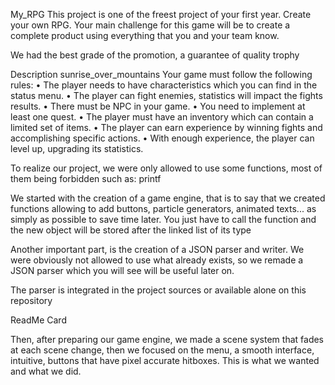 My_RPG
This project is one of the freest project of your first year. Create your own RPG.
Your main challenge for this game will be to create a complete product using everything that you and your
team know.

We had the best grade of the promotion, a guarantee of quality trophy

Description sunrise_over_mountains
Your game must follow the following rules:
      • The player needs to have characteristics which you can find in the status menu.
      • The player can fight enemies, statistics will impact the fights results.
      • There must be NPC in your game.
      • You need to implement at least one quest.
      • The player must have an inventory which can contain a limited set of items.
      • The player can earn experience by winning fights and accomplishing specific actions.
      • With enough experience, the player can level up, upgrading its statistics.

To realize our project, we were only allowed to use some functions,
most of them being forbidden such as: printf




We started with the creation of a game engine,
that is to say that we created functions allowing to add buttons, particle generators, animated texts...
as simply as possible to save time later.
You just have to call the function and the new object will be stored after the linked list of its type




Another important part, is the creation of a JSON parser and writer.
We were obviously not allowed to use what already exists, so we remade a JSON parser
which you will see will be useful later on.

The parser is integrated in the project sources or available alone on this repository

ReadMe Card


Then, after preparing our game engine, we made a scene system that fades at each scene change,
then we focused on the menu, a smooth interface, intuitive, buttons that have pixel accurate hitboxes.
This is what we wanted and what we did.
